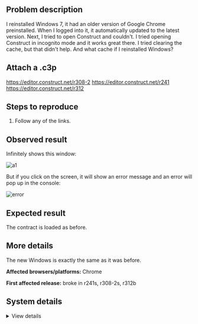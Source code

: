 ## Problem description

I reinstalled Windows 7, it had an older version of Google Chrome preinstalled. When I logged into it, it automatically updated to the latest version. Next, I tried to open Construct and couldn't. I tried opening Construct in incognito mode and it works great there. I tried clearing the cache, but that didn't help. And what cache if I reinstalled Windows?

## Attach a .c3p

https://editor.construct.net/r308-2
https://editor.construct.net/r241
https://editor.construct.net/r312

## Steps to reproduce

1. Follow any of the links.

## Observed result

Infinitely shows this window:

![a1](https://user-images.githubusercontent.com/91274932/192884684-59c23b89-307f-4ae5-b8f5-4e12b34b4aff.png)

But if you click on the screen, it will show an error message and an error will pop up in the console:

![error](https://user-images.githubusercontent.com/91274932/192884592-9934743b-f8b2-4b93-b964-19f7ddc6163a.png)

## Expected result

The contract is loaded as before.

## More details

The new Windows is exactly the same as it was before.

**Affected browsers/platforms:** Chrome

**First affected release:** broke in r241s, r308-2s, r312b

## System details

<details><summary>View details</summary>

Platform information
Product: Construct 3 r308.2 (stable)
Browser: Chrome 106.0.5249.62
Browser engine: Chromium
Context: browser
Operating system: Windows NT 0.1.0
Device type: desktop
Device pixel ratio: 1
Logical CPU cores: 2
Approx. device memory: 4 GB
User agent: Mozilla/5.0 (Windows NT 6.1; Win64; x64) AppleWebKit/537.36 (KHTML, like Gecko) Chrome/106.0.0.0 Safari/537.36
Language setting: en-US

Local storage
Storage quota (approx): 250 mb
Storage usage (approx): 1.1 mb (0.4%)
Persistant storage: No

Browser support notes
This list contains missing features that are not required, but could improve performance or user experience if supported.

WebGL 2+ is not supported. Rendering quality and features may be affected.
WebGL information
Version string: WebGL 1.0 (OpenGL ES 2.0 Chromium)
Numeric version: 1
Supports NPOT textures: partial
Supports GPU profiling: no
Supports highp precision: yes
Vendor: Google Inc. (Intel)
Renderer: ANGLE (Intel, Intel(R) HD Graphics Direct3D9Ex vs_3_0 ps_3_0, igdumdim64.dll)
Major performance caveat: no
Maximum texture size: 8192
Point size range: 1 to 256
Extensions:

ANGLE_instanced_arrays
EXT_blend_minmax
EXT_color_buffer_half_float
EXT_float_blend
EXT_frag_depth
EXT_shader_texture_lod
EXT_texture_filter_anisotropic
EXT_sRGB
KHR_parallel_shader_compile
OES_element_index_uint
OES_fbo_render_mipmap
OES_standard_derivatives
OES_texture_float
OES_texture_float_linear
OES_texture_half_float
OES_texture_half_float_linear
OES_vertex_array_object
WEBGL_color_buffer_float
WEBGL_compressed_texture_s3tc
WEBGL_compressed_texture_s3tc_srgb
WEBGL_debug_renderer_info
WEBGL_debug_shaders
WEBGL_depth_texture
WEBGL_lose_context
WEBGL_multi_draw
Audio information
System sample rate: 44100 Hz
Output channels: 2
Output interpretation: speakers
Supported decode formats:

WebM Opus (audio/webm; codecs=opus)
Ogg Opus (audio/ogg; codecs=opus)
WebM Vorbis (audio/webm; codecs=vorbis)
Ogg Vorbis (audio/ogg; codecs=vorbis)
MPEG-4 AAC (audio/mp4; codecs=mp4a.40.5)
MP3 (audio/mpeg)
FLAC (audio/flac)
PCM WAV (audio/wav; codecs=1)
Supported encode formats:

WebM Opus (audio/webm; codecs=opus)
Video information
Supported decode formats:

WebM AV1 (video/webm; codecs=av01.0.00M.08)
MP4 AV1 (video/mp4; codecs=av01.0.00M.08)
WebM VP9 (video/webm; codecs=vp9)
WebM VP8 (video/webm; codecs=vp8)
Ogg Theora (video/ogg; codecs=theora)
H.264 (video/mp4; codecs=avc1.42E01E)
Supported encode formats:

WebM VP9 (video/webm; codecs=vp9)
WebM VP8 (video/webm; codecs=vp8)

</details>
